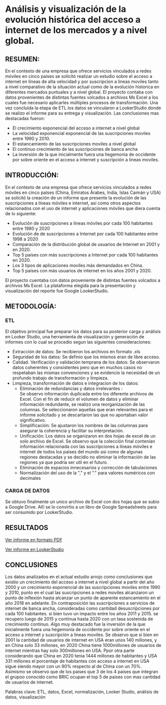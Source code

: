 # Análisis y visualización de la evolución histórica del acceso a internet de los mercados y a nivel global.

## RESUMEN:
En el contexto de una empresa que ofrece servicios vinculados a redes móviles en cinco países se solicitó realizar un estudio sobre el acceso a internet en lineas de alta velocidad y por suscripcion a lineas moviles tanto a nivel comparativo de la situación actual como de la evolución historica en diferentes mercados puntuales y a nivel global.
El proyecto contaba con datos provenientes de distintas fuentes volcados a archivos Ms Excel a los cuales fue necesario aplicarles múltiples procesos de transformación. Una vez concluida la etapa de ETL los datos se vincularon a LookerStudio donde se realizo el informe para su entrega y visualización.
Las conclusiones mas destacadas fueron: 
- El crecimiento exponencial del acceso a internet a nivel global
- La velocidad exponencial exponencial de las suscripciones moviles entre 1990 y 2010. 
- El estancamiento de las suscripciones moviles a nivel global
- El continuo crecimiento de las suscripciones de banca ancha
- La inversión de la que inicialmente fuera una hegemonia de occidente por sobre oriente en el acceso a internet y suscripción a lineas moviles.

## INTRODUCCIÓN:
En el contexto de una empresa que ofrece servicios vinculados a redes móviles en cinco países (China, Emiratos Árabes, India, Islas Caimán y USA) se solicitó la creación de un informe que presente la evolución de las suscripciones a líneas móviles e internet, así como otros aspectos relacionados con el uso de internet y aplicaciones móviles que diera cuenta de lo siguiente:

  - Evolución de suscripciones a líneas móviles por cada 100 habitantes entre 1980 y 2020
  - Evolución de de suscripciones a Internet por cada 100 habitantes entre 1998 a 2020
  - Comparación de la distribución global de usuarios de Internet en 2001 y en 2020.
  - Top 5 países con más suscripciones a Internet por cada 100 habitantes en 2020.
  - Los 3 tipos de aplicaciones moviles más demandados en China.
  - Top 5 países con más usuarios de internet en los años 2001 y 2020.

El proyecto cuentaba con datos proveniente de distintas fuentes volcados a archivos Ms Excel. La plataforma elegida para la presentación y visualización del reporte fue Google LookerStudio.

## METODOLOGÍA:
### ETL
El objetivo principal fue preparar los datos para su posterior carga y análisis en Looker Studio, una herramienta de visualización y generación de informes con lo cual se procedio segun las siguientes consideraciones:

- Extracción de datos: Se recibieron los archivos en formato .xls
- Seguridad de los datos: Se definio que los mismos eran de libre acceso.
- Calidad. Verificación y validación temprana de los datos: Se observaron datos coherentes y consistentes pero que en muchos casos no respetaban las mismas convenciones y se evidencio la necesidad de un profundo trabajo de transformación y limpieza.
- Limpieza, transformación de datos e integracion de los datos:
  + Eliminación de redundancias y datos irrelevantes :  
  Se observo información duplicada entre los diferente archivos de Excel.
  Con el fin de reducir el volumen de datos y eliminar información redundante, se realizó una reorganización de las columnas. Se seleccionaron aquellas que eran relevantes para el informe solicitado y se descartaron las que no aportaban valor significativo. 
  + Simplificación:
  Se ajustaron los nombres de las columnas para asegurar la coherencia y facilitar su interpretación.
  + Unificación:
  Los datos se organizaron en dos hojas de excel de un solo archivo de Excel.
  Se observo que la colección final contenían información relacionada con las suscripciones a líneas móviles e internet de todos los paises del mundo asi como de algunas regiones destacadas y se decidio no eliminar la información de las regiones ya que podria ser util en el futuro.
  + Eliminación de espacios innecesarios y corrección de tabulaciones
  + Normalización del uso de la "," y el "." para valores numéricos con decimales

### CARGA DE DATOS 
Se obtuvo finalmente un unico archivo de Excel con dos hojas que se subio a Google Drive. Allī se lo convirtio a un libro de Google Spreadsheets para ser consumido por LookerStudio.

## RESULTADOS

[Ver informe en formato PDF](/Evolución_histórica_del_acceso_a_internet_y_otros.pdf)

[Ver informe en LookerStudio](https://lookerstudio.google.com/s/vnpzffEAGOw/)


## CONCLUSIONES
Los datos analizados en el actual estudio arrojo como conclusiones que existio un crecimiento del acceso a internet a nivel global a partir del año 2000 y un crecimiento exponencial de las suscripciones moviles entre 1990 y 2010, punto en el cual las suscripciones a redes moviles alcanzaron un punto de inflexión hasta alcanzar un punto de aparente estancamiento en el año 2018 en adelante.
En contraposición las suscripciones a servicios de internet de banca ancha, consideradas como cantidad desuscripciones por cada 100 habitantes. si bien tuvo un impacto entre los años 2011 y 2015. se recupero luego de 2015 y continua hasta 2020 con un tasa sostenida de crecimiento continuo.
Algo muy destacado fue la inversión de la que inicialmente fuera una hegemonia de occidente por sobre oriente en el acceso a internet y suscripción a lineas moviles. Se observo que si bien en 2001 la cantidad de usuarios de internet en USA eran unos 140 millones, y en China solo 33 millones, en 2020 China tiene 1000millones de usuarios de internet mientras hay solo 300millones en USA. Ppor otra parte considerando que China en 2020 tenia 1444 millones de habitantes y USA 331 millones el porcentaje de habitantes con acceso a internet en USA sigue siendo mayor con un 90% respecto al de China con un 70%.
Asimismo se observo que de los paises que 3 de los 4 paises que integran el grupoo conocido como BRIC ocupan el top 5 de paises con mas cantidad de usuarios de internet.

Palabras clave: ETL, datos, Excel, normalización, Looker Studio, análisis de datos, visualización

